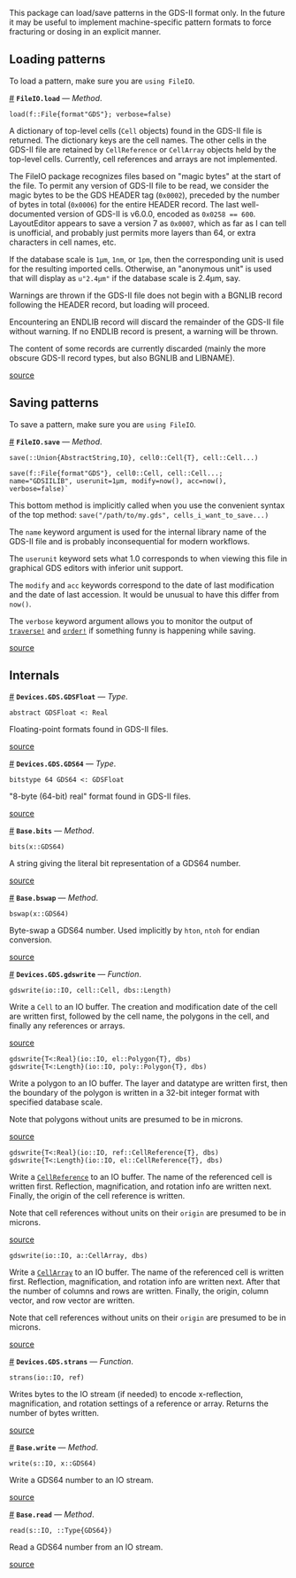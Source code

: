 
This package can load/save patterns in the GDS-II format only. In the future it may be useful to implement machine-specific pattern formats to force fracturing or dosing in an explicit manner.


<a id='Loading-patterns-1'></a>

## Loading patterns


To load a pattern, make sure you are `using FileIO`.

<a id='FileIO.load-Tuple{FileIO.File{FileIO.DataFormat{:GDS}}}' href='#FileIO.load-Tuple{FileIO.File{FileIO.DataFormat{:GDS}}}'>#</a>
**`FileIO.load`** &mdash; *Method*.



```
load(f::File{format"GDS"}; verbose=false)
```

A dictionary of top-level cells (`Cell` objects) found in the GDS-II file is returned. The dictionary keys are the cell names. The other cells in the GDS-II file are retained by `CellReference` or `CellArray` objects held by the top-level cells. Currently, cell references and arrays are not implemented.

The FileIO package recognizes files based on "magic bytes" at the start of the file. To permit any version of GDS-II file to be read, we consider the magic bytes to be the GDS HEADER tag (`0x0002`), preceded by the number of bytes in total (`0x0006`) for the entire HEADER record. The last well-documented version of GDS-II is v6.0.0, encoded as `0x0258 == 600`. LayoutEditor appears to save a version 7 as `0x0007`, which as far as I can tell is unofficial, and probably just permits more layers than 64, or extra characters in cell names, etc.

If the database scale is `1μm`, `1nm`, or `1pm`, then the corresponding unit is used for the resulting imported cells. Otherwise, an "anonymous unit" is used that will display as `u"2.4μm"` if the database scale is 2.4μm, say.

Warnings are thrown if the GDS-II file does not begin with a BGNLIB record following the HEADER record, but loading will proceed.

Encountering an ENDLIB record will discard the remainder of the GDS-II file without warning. If no ENDLIB record is present, a warning will be thrown.

The content of some records are currently discarded (mainly the more obscure GDS-II record types, but also BGNLIB and LIBNAME).


<a target='_blank' href='https://github.com/PainterQubits/Devices.jl/tree/d7ef4fe3d1a90ef89942eab1a00f11db204e74bf/src/gds.jl#L486-L516' class='documenter-source'>source</a><br>


<a id='Saving-patterns-1'></a>

## Saving patterns


To save a pattern, make sure you are `using FileIO`.

<a id='FileIO.save-Tuple{FileIO.File{FileIO.DataFormat{:GDS}},Devices.Cells.Cell,Vararg{Devices.Cells.Cell,N}}' href='#FileIO.save-Tuple{FileIO.File{FileIO.DataFormat{:GDS}},Devices.Cells.Cell,Vararg{Devices.Cells.Cell,N}}'>#</a>
**`FileIO.save`** &mdash; *Method*.



```
save(::Union{AbstractString,IO}, cell0::Cell{T}, cell::Cell...)

save(f::File{format"GDS"}, cell0::Cell, cell::Cell...;
name="GDSIILIB", userunit=1μm, modify=now(), acc=now(),
verbose=false)`
```

This bottom method is implicitly called when you use the convenient syntax of the top method: `save("/path/to/my.gds", cells_i_want_to_save...)`

The `name` keyword argument is used for the internal library name of the GDS-II file and is probably inconsequential for modern workflows.

The `userunit` keyword sets what 1.0 corresponds to when viewing this file in graphical GDS editors with inferior unit support.

The `modify` and `acc` keywords correspond to the date of last modification and the date of last accession. It would be unusual to have this differ from `now()`.

The `verbose` keyword argument allows you to monitor the output of [`traverse!`](cells.md#Devices.Cells.traverse!) and [`order!`](cells.md#Devices.Cells.order!) if something funny is happening while saving.


<a target='_blank' href='https://github.com/PainterQubits/Devices.jl/tree/d7ef4fe3d1a90ef89942eab1a00f11db204e74bf/src/gds.jl#L429-L452' class='documenter-source'>source</a><br>


<a id='Internals-1'></a>

## Internals

<a id='Devices.GDS.GDSFloat' href='#Devices.GDS.GDSFloat'>#</a>
**`Devices.GDS.GDSFloat`** &mdash; *Type*.



`abstract GDSFloat <: Real`

Floating-point formats found in GDS-II files.


<a target='_blank' href='https://github.com/PainterQubits/Devices.jl/tree/d7ef4fe3d1a90ef89942eab1a00f11db204e74bf/src/gds.jl#L64-L68' class='documenter-source'>source</a><br>

<a id='Devices.GDS.GDS64' href='#Devices.GDS.GDS64'>#</a>
**`Devices.GDS.GDS64`** &mdash; *Type*.



`bitstype 64 GDS64 <: GDSFloat`

"8-byte (64-bit) real" format found in GDS-II files.


<a target='_blank' href='https://github.com/PainterQubits/Devices.jl/tree/d7ef4fe3d1a90ef89942eab1a00f11db204e74bf/src/gds.jl#L71-L75' class='documenter-source'>source</a><br>

<a id='Base.bits-Tuple{Devices.GDS.GDS64}' href='#Base.bits-Tuple{Devices.GDS.GDS64}'>#</a>
**`Base.bits`** &mdash; *Method*.



`bits(x::GDS64)`

A string giving the literal bit representation of a GDS64 number.


<a target='_blank' href='https://github.com/PainterQubits/Devices.jl/tree/d7ef4fe3d1a90ef89942eab1a00f11db204e74bf/src/gds.jl#L78-L82' class='documenter-source'>source</a><br>

<a id='Base.bswap-Tuple{Devices.GDS.GDS64}' href='#Base.bswap-Tuple{Devices.GDS.GDS64}'>#</a>
**`Base.bswap`** &mdash; *Method*.



`bswap(x::GDS64)`

Byte-swap a GDS64 number. Used implicitly by `hton`, `ntoh` for endian conversion.


<a target='_blank' href='https://github.com/PainterQubits/Devices.jl/tree/d7ef4fe3d1a90ef89942eab1a00f11db204e74bf/src/gds.jl#L85-L89' class='documenter-source'>source</a><br>

<a id='Devices.GDS.gdswrite' href='#Devices.GDS.gdswrite'>#</a>
**`Devices.GDS.gdswrite`** &mdash; *Function*.



```
gdswrite(io::IO, cell::Cell, dbs::Length)
```

Write a `Cell` to an IO buffer. The creation and modification date of the cell are written first, followed by the cell name, the polygons in the cell, and finally any references or arrays.


<a target='_blank' href='https://github.com/PainterQubits/Devices.jl/tree/d7ef4fe3d1a90ef89942eab1a00f11db204e74bf/src/gds.jl#L245-L253' class='documenter-source'>source</a><br>


```
gdswrite{T<:Real}(io::IO, el::Polygon{T}, dbs)
gdswrite{T<:Length}(io::IO, poly::Polygon{T}, dbs)
```

Write a polygon to an IO buffer. The layer and datatype are written first, then the boundary of the polygon is written in a 32-bit integer format with specified database scale.

Note that polygons without units are presumed to be in microns.


<a target='_blank' href='https://github.com/PainterQubits/Devices.jl/tree/d7ef4fe3d1a90ef89942eab1a00f11db204e74bf/src/gds.jl#L286-L297' class='documenter-source'>source</a><br>


```
gdswrite{T<:Real}(io::IO, ref::CellReference{T}, dbs)
gdswrite{T<:Length}(io::IO, el::CellReference{T}, dbs)
```

Write a [`CellReference`](cells.md#Devices.Cells.CellReference) to an IO buffer. The name of the referenced cell is written first. Reflection, magnification, and rotation info are written next. Finally, the origin of the cell reference is written.

Note that cell references without units on their `origin` are presumed to be in microns.


<a target='_blank' href='https://github.com/PainterQubits/Devices.jl/tree/d7ef4fe3d1a90ef89942eab1a00f11db204e74bf/src/gds.jl#L316-L328' class='documenter-source'>source</a><br>


```
gdswrite(io::IO, a::CellArray, dbs)
```

Write a [`CellArray`](cells.md#Devices.Cells.CellArray) to an IO buffer. The name of the referenced cell is written first. Reflection, magnification, and rotation info are written next. After that the number of columns and rows are written. Finally, the origin, column vector, and row vector are written.

Note that cell references without units on their `origin` are presumed to be in microns.


<a target='_blank' href='https://github.com/PainterQubits/Devices.jl/tree/d7ef4fe3d1a90ef89942eab1a00f11db204e74bf/src/gds.jl#L345-L357' class='documenter-source'>source</a><br>

<a id='Devices.GDS.strans' href='#Devices.GDS.strans'>#</a>
**`Devices.GDS.strans`** &mdash; *Function*.



```
strans(io::IO, ref)
```

Writes bytes to the IO stream (if needed) to encode x-reflection, magnification, and rotation settings of a reference or array. Returns the number of bytes written.


<a target='_blank' href='https://github.com/PainterQubits/Devices.jl/tree/d7ef4fe3d1a90ef89942eab1a00f11db204e74bf/src/gds.jl#L384-L391' class='documenter-source'>source</a><br>

<a id='Base.write-Tuple{IO,Devices.GDS.GDS64}' href='#Base.write-Tuple{IO,Devices.GDS.GDS64}'>#</a>
**`Base.write`** &mdash; *Method*.



```
write(s::IO, x::GDS64)
```

Write a GDS64 number to an IO stream.


<a target='_blank' href='https://github.com/PainterQubits/Devices.jl/tree/d7ef4fe3d1a90ef89942eab1a00f11db204e74bf/src/gds.jl#L159-L165' class='documenter-source'>source</a><br>

<a id='Base.read-Tuple{IO,Type{Devices.GDS.GDS64}}' href='#Base.read-Tuple{IO,Type{Devices.GDS.GDS64}}'>#</a>
**`Base.read`** &mdash; *Method*.



```
read(s::IO, ::Type{GDS64})
```

Read a GDS64 number from an IO stream.


<a target='_blank' href='https://github.com/PainterQubits/Devices.jl/tree/d7ef4fe3d1a90ef89942eab1a00f11db204e74bf/src/gds.jl#L168-L174' class='documenter-source'>source</a><br>

